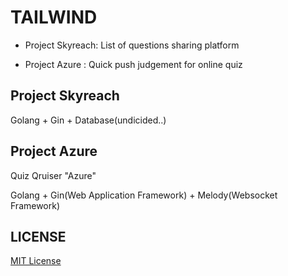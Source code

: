 # TAILWIND

* Project Skyreach: List of questions sharing platform

* Project Azure : Quick push judgement for online quiz

## Project Skyreach

Golang + Gin + Database(undicided..)

## Project Azure

Quiz Qruiser "Azure"

Golang + Gin(Web Application Framework) + Melody(Websocket Framework)

## LICENSE
[MIT License](LICENSE)
